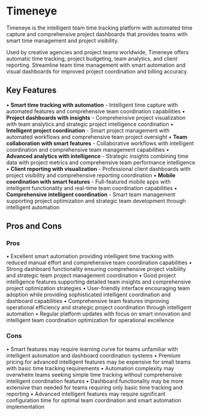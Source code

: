 # Timeneye

Timeneye is the intelligent team time tracking platform with automated time capture and comprehensive project dashboards that provides teams with smart time management and project visibility.

Used by creative agencies and project teams worldwide, Timeneye offers automatic time tracking, project budgeting, team analytics, and client reporting. Streamline team time management with smart automation and visual dashboards for improved project coordination and billing accuracy.

## Key Features

• **Smart time tracking with automation** - Intelligent time capture with automated features and comprehensive team coordination capabilities
• **Project dashboards with insights** - Comprehensive project visualization with team analytics and strategic project intelligence coordination
• **Intelligent project coordination** - Smart project management with automated workflows and comprehensive team project oversight
• **Team collaboration with smart features** - Collaborative workflows with intelligent coordination and comprehensive team management capabilities
• **Advanced analytics with intelligence** - Strategic insights combining time data with project metrics and comprehensive team performance intelligence
• **Client reporting with visualization** - Professional client dashboards with project visibility and comprehensive reporting coordination
• **Mobile coordination with smart features** - Full-featured mobile apps with intelligent functionality and real-time team coordination capabilities
• **Comprehensive intelligent coordination** - Smart team management supporting project optimization and strategic team development through intelligent automation

## Pros and Cons

### Pros
• Excellent smart automation providing intelligent time tracking with reduced manual effort and comprehensive team coordination capabilities
• Strong dashboard functionality ensuring comprehensive project visibility and strategic team project management coordination
• Good project intelligence features supporting detailed team insights and comprehensive project optimization strategies
• User-friendly interface encouraging team adoption while providing sophisticated intelligent coordination and dashboard capabilities
• Comprehensive team features improving operational efficiency and strategic project coordination through intelligent automation
• Regular platform updates with focus on smart innovation and intelligent team coordination optimization for operational excellence

### Cons
• Smart features may require learning curve for teams unfamiliar with intelligent automation and dashboard coordination systems
• Premium pricing for advanced intelligent features may be expensive for small teams with basic time tracking requirements
• Automation complexity may overwhelm teams seeking simple time tracking without comprehensive intelligent coordination features
• Dashboard functionality may be more extensive than needed for teams requiring only basic time tracking and reporting
• Advanced intelligent features may require significant configuration time for optimal team coordination and smart automation implementation